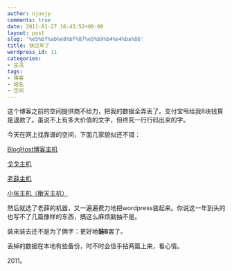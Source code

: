 ```yaml
---
author: njuxjy
comments: true
date: 2011-01-27 16:43:52+00:00
layout: post
slug: '%e5%bf%ab%e8%bf%87%e5%b9%b4%e4%ba%86'
title: 快过年了
wordpress_id: 11
categories:
- 生活
tags:
- 博客
- 域名
- 空间
---
```


这个博客之前的空间提供商不给力，把我的数据全弄丢了。支付宝甩给我8块钱算是退款了。虽说不上有多大价值的文字，但终究一行行码出来的字。

今天在网上找靠谱的空间，下面几家貌似还不错：

[BlogHost博客主机](http://my.bloghost.cn/aff.php?aff=262)

[戈戈主机](http://client.gegehost.com/aff.php?aff=106)

[老薛主机](https://my.laoxuehost.com/aff.php?aff=269)

[小张主机（衡天主机）](http://my.hengtian.org/aff.php?aff=077)

然后就选了老薛的机器，又一遍遍费力地把wordpress装起来。你说这一年到头的也写不了几篇像样的东西，搞这么麻烦脑抽不是。

装来装去还不是为了俩字：更好地**装B**罢了。

丢掉的数据在本地有些备份，时不时会信手拈两篇上来，看心情。

2011。
